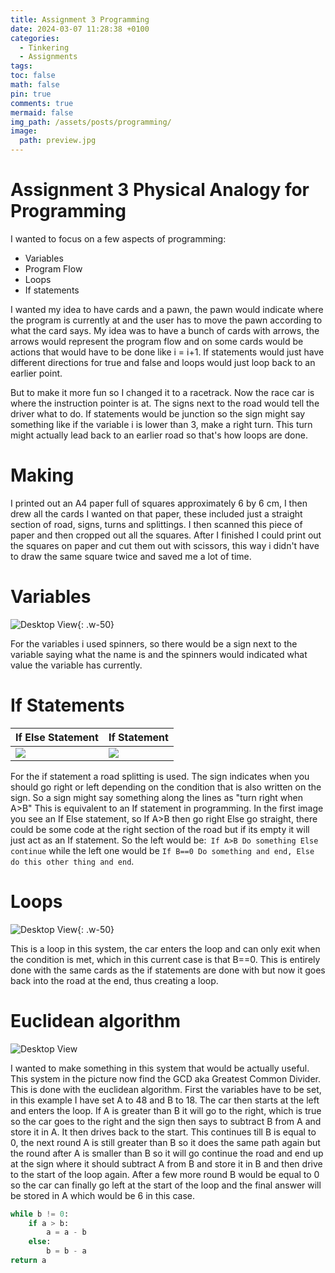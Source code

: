 ```yaml
---
title: Assignment 3 Programming
date: 2024-03-07 11:28:38 +0100
categories:
  - Tinkering
  - Assignments
tags: 
toc: false
math: false
pin: true
comments: true
mermaid: false
img_path: /assets/posts/programming/
image:
  path: preview.jpg
---
```


# Assignment 3 Physical Analogy for Programming
I wanted to focus on a few aspects of programming:
- Variables
- Program Flow
- Loops
- If statements

I wanted my idea to have cards and a pawn, the pawn would indicate where the program is currently at and the user has to move the pawn according to what the card says.
My idea was to have a bunch of cards with arrows, the arrows would represent the program flow and on some cards would be actions that would have to be done like i = i+1. If statements would just have different directions for true and false and loops would just loop back to an earlier point.

But to make it more fun so I changed it to a racetrack. Now the race car is where the instruction pointer is at. The signs next to the road would tell the driver what to do. If statements would be junction so the sign might say something like if the variable i is lower than 3, make a right turn. This turn might actually lead back to an earlier road so that's how loops are done.

# Making
I printed out an A4 paper full of squares approximately 6 by 6 cm, I then drew all the cards I wanted on that paper, these included just a straight section of road, signs, turns and splittings. I then scanned this piece of paper and then cropped out all the squares. After I finished I could print out the squares on paper and cut them out with scissors, this way i didn't have to draw the same square twice and saved me a lot of time.

# Variables
![Desktop View](var.jpg){: .w-50}


For the variables i used spinners, so there would be a sign next to the variable saying what the name is and the spinners would indicated what value the variable has currently. 
# If Statements

| If Else Statement | If Statement       |
| ----------------- | ------------------ |
| ![](if.jpg)       | ![](simple_if.jpg) |


For the if statement a road splitting is used. The sign indicates when you should go right or left depending on the condition that is also written on the sign. So a sign might say something along the lines as "turn right when A>B" This is equivalent to an If statement in programming. In the first image you see an If Else statement, so If A>B then go right Else go straight, there could be some code at the right section of the road but if its empty it will just act as an If statement. So the left would be:` If A>B Do something Else continue` while the left one would be `If B==0 Do something and end, Else do this other thing and end`.

# Loops
![Desktop View](loop.jpg){: .w-50}

This is a loop in this system, the car enters the loop and can only exit when the condition is met, which in this current case is that B\=\=0. This is entirely done with the same cards as the if statements are done with but now it goes back into the road at the end, thus creating a loop.

# Euclidean algorithm
![Desktop View](preview.jpg)

I wanted to make something in this system that would be actually useful. This system in the picture now find the GCD aka Greatest Common Divider. This is done with the euclidean algorithm. First the variables have to be set, in this example I have set A to 48 and B to 18. The car then starts at the left and enters the loop. If A is greater than B it will go to the right, which is true so the car goes to the right and the sign then says to subtract B from A and store it in A. It then drives back to the start. This continues till B is equal to 0, the next round A is still greater than B so it does the same path again but the round after A is smaller than B so it will go continue the road and end up at the sign where it should subtract A from B and store it in B and then drive to the start of the loop again. After a few more round B would be equal to 0 so the car can finally go left at the start of the loop and the final answer will be stored in A which would be 6 in this case.

```python
while b != 0:
	if a > b:
		a = a - b
	else:
		b = b - a
return a
```

